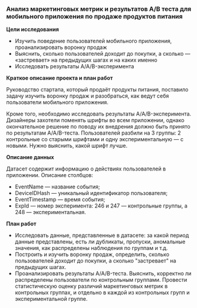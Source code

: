 ### **Анализ маркетинговых метрик и результатов A/В теста для мобильного приложения по продаже продуктов питания**

**Цели исследования**

+ Изучить поведение пользователей мобильного приложения, проанализировать воронку продаж
+ Выяснить, сколько пользователей доходит до покупки, а сколько — «застревает» на предыдущих шагах и на каких именно
+ Исследовать результаты A/A/B-эксперимента

**Краткое описание проекта и план работ**

Руководство стартапа, который продаёт продукты питания, поставило задачу изучить воронку продаж и разобраться, как ведут себя пользователи мобильного приложения.

Кроме того, необходимо исследовать результаты A/A/B-эксперимента. Дизайнеры захотели поменять шрифты во всем приложении, однако окончательное решение по поводу их внедрения должно быть принято по результатам A/A/B-теста. Пользователей разбили на 3 группы: 2 контрольные со старыми шрифтами и одну экспериментальную — с новыми. Нужно выяснить, какой шрифт лучше.

**Описание данных**

Датасет содержит информацию о действиях пользователей в приложении. Описание столбцов:

+ EventName — название события;
+ DeviceIDHash — уникальный идентификатор пользователя;
+ EventTimestamp — время события;
+ ExpId — номер эксперимента: 246 и 247 — контрольные группы, а 248 — экспериментальная.

**План работ**

+ Исследовать данные, представленные в датасете: за какой период данные представлены, есть ли дубликаты, пропуски, аномальные значения, как распределены наблюдения по группам и т.д.
+ Построить и изучить воронку продаж, определить, сколько пользователей доходит до покупки, а сколько "застревает" на предыдущих шагах.
+ Проанализировать результаты A/A/B-теста. Выяснить, корректно ли распределены пользователи по контрольным группами. Провести статистическую оценку различий маркетинговых метрик в контрольных группах, и отдельно в каждой из контрольных групп и экспериментальной группе.
